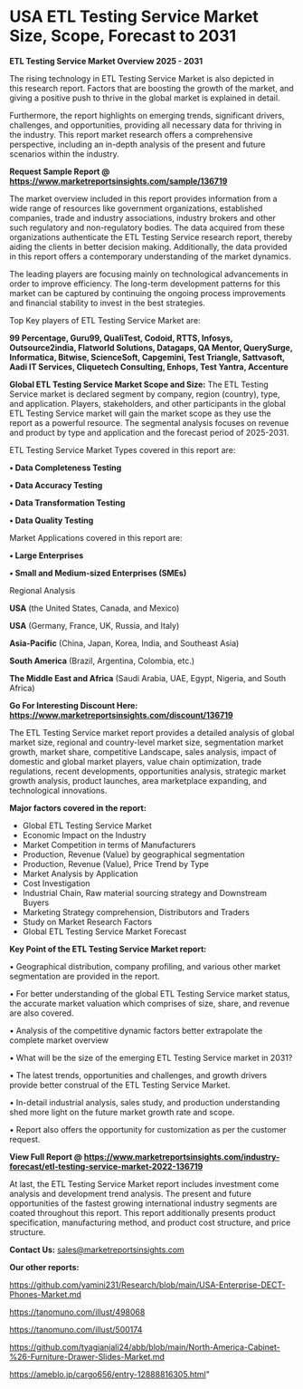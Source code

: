 # USA ETL Testing Service Market Size, Scope, Forecast to 2031

<Strong> ETL Testing Service Market Overview 2025 - 2031</strong>

The rising technology in ETL Testing Service Market is also depicted in this research report. Factors that are boosting the growth of the market, and giving a positive push to thrive in the global market is explained in detail.

Furthermore, the report highlights on emerging trends, significant drivers, challenges, and opportunities, providing all necessary data for thriving in the industry. This report market research offers a comprehensive perspective, including an in-depth analysis of the present and future scenarios within the industry.

<strong>Request Sample Report @ <a href=https://www.marketreportsinsights.com/sample/136719>https://www.marketreportsinsights.com/sample/136719</a></strong>

The market overview included in this report provides information from a wide range of resources like government organizations, established companies, trade and industry associations, industry brokers and other such regulatory and non-regulatory bodies. The data acquired from these organizations authenticate the ETL Testing Service research report, thereby aiding the clients in better decision making. Additionally, the data provided in this report offers a contemporary understanding of the market dynamics.

The leading players are focusing mainly on technological advancements in order to improve efficiency. The long-term development patterns for this market can be captured by continuing the ongoing process improvements and financial stability to invest in the best strategies.

Top Key players of ETL Testing Service Market are:

<strong>99 Percentage, Guru99, QualiTest, Codoid, RTTS, Infosys, Outsource2india, Flatworld Solutions, Datagaps, QA Mentor, QuerySurge, Informatica, Bitwise, ScienceSoft, Capgemini, Test Triangle, Sattvasoft, Aadi IT Services, Cliquetech Consulting, Enhops, Test Yantra, Accenture</strong>

<strong><b>Global ETL Testing Service Market Scope and Size:</b></strong>
The ETL Testing Service market is declared segment by company, region (country), type, and application. Players, stakeholders, and other participants in the global ETL Testing Service market will gain the market scope as they use the report as a powerful resource. The segmental analysis focuses on revenue and product by type and application and the forecast period of 2025-2031.

ETL Testing Service Market Types covered in this report are:

<strong>• Data Completeness Testing

• Data Accuracy Testing

• Data Transformation Testing

• Data Quality Testing</strong>

Market Applications covered in this report are:

<strong>• Large Enterprises

• Small and Medium-sized Enterprises (SMEs)</strong> 

Regional Analysis

<strong>USA</strong> (the United States, Canada, and Mexico)

<strong>USA</strong> (Germany, France, UK, Russia, and Italy)

<strong>Asia-Pacific</strong> (China, Japan, Korea, India, and Southeast Asia)

<strong>South America</strong> (Brazil, Argentina, Colombia, etc.)

<strong>The Middle East and Africa</strong> (Saudi Arabia, UAE, Egypt, Nigeria, and South Africa)

<strong>Go For Interesting Discount Here: <a href=https://www.marketreportsinsights.com/discount/136719>https://www.marketreportsinsights.com/discount/136719</a></strong>

The ETL Testing Service market report provides a detailed analysis of global market size, regional and country-level market size, segmentation market growth, market share, competitive Landscape, sales analysis, impact of domestic and global market players, value chain optimization, trade regulations, recent developments, opportunities analysis, strategic market growth analysis, product launches, area marketplace expanding, and technological innovations.

<strong><b>Major factors covered in the report:</b></strong>
<ul>
  <li>Global ETL Testing Service Market </li>
  <li>Economic Impact on the Industry</li>
  <li>Market Competition in terms of Manufacturers</li>
  <li>Production, Revenue (Value) by geographical segmentation</li>
  <li>Production, Revenue (Value), Price Trend by Type</li>
  <li>Market Analysis by Application</li>
  <li>Cost Investigation</li>
  <li>Industrial Chain, Raw material sourcing strategy and Downstream Buyers</li>
  <li>Marketing Strategy comprehension, Distributors and Traders</li>
  <li>Study on Market Research Factors</li>
  <li>Global ETL Testing Service Market Forecast</li>
</ul>

<strong><b>Key Point of the ETL Testing Service Market report:</b></strong>

• Geographical distribution, company profiling, and various other market segmentation are provided in the report.

• For better understanding of the global ETL Testing Service market status, the accurate market valuation which comprises of size, share, and revenue are also covered.

• Analysis of the competitive dynamic factors better extrapolate the complete market overview

• What will be the size of the emerging ETL Testing Service market in 2031?

• The latest trends, opportunities and challenges, and growth drivers provide better construal of the ETL Testing Service Market.

• In-detail industrial analysis, sales study, and production understanding shed more light on the future market growth rate and scope.

• Report also offers the opportunity for customization as per the customer request.

<strong><b>View Full Report @ <a href=https://www.marketreportsinsights.com/industry-forecast/etl-testing-service-market-2022-136719>https://www.marketreportsinsights.com/industry-forecast/etl-testing-service-market-2022-136719</a></b></strong>


At last, the ETL Testing Service Market report includes investment come analysis and development trend analysis. The present and future opportunities of the fastest growing international industry segments are coated throughout this report. This report additionally presents product specification, manufacturing method, and product cost structure, and price structure.

<strong>Contact Us:</strong>
sales@marketreportsinsights.com

<strong>Our other reports:</strong>

<a href=https://github.com/yamini231/Research/blob/main/USA-Enterprise-DECT-Phones-Market.md>https://github.com/yamini231/Research/blob/main/USA-Enterprise-DECT-Phones-Market.md</a>

<a href=https://tanomuno.com/illust/498068>https://tanomuno.com/illust/498068</a>

<a href=https://tanomuno.com/illust/500174>https://tanomuno.com/illust/500174</a>

<a href=https://github.com/tyagianjali24/abb/blob/main/North-America-Cabinet-%26-Furniture-Drawer-Slides-Market.md>https://github.com/tyagianjali24/abb/blob/main/North-America-Cabinet-%26-Furniture-Drawer-Slides-Market.md</a>

<a href=https://ameblo.jp/cargo656/entry-12888816305.html>https://ameblo.jp/cargo656/entry-12888816305.html</a>"
